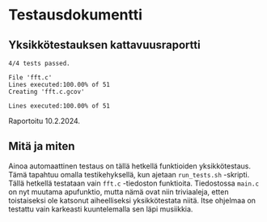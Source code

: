 Testausdokumentti
=================

Yksikkötestauksen kattavuusraportti
-----------------------------------

	4/4 tests passed.

	File 'fft.c'
	Lines executed:100.00% of 51
	Creating 'fft.c.gcov'

	Lines executed:100.00% of 51

Raportoitu 10.2.2024.

Mitä ja miten
-------------

Ainoa automaattinen testaus on tällä hetkellä funktioiden yksikkötestaus. Tämä
tapahtuu omalla testikehyksellä, kun ajetaan `run_tests.sh` -skripti. Tällä
hetkellä testataan vain `fft.c` -tiedoston funktioita.  Tiedostossa `main.c` on
nyt muutama apufunktio, mutta nämä ovat niin triviaaleja, etten toistaiseksi
ole katsonut aiheelliseksi yksikkötestata niitä. Itse ohjelmaa on testattu vain
karkeasti kuuntelemalla sen läpi musiikkia.
